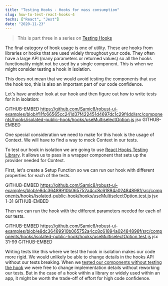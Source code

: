 ```yaml
---
title: "Testing Hooks - Hooks for mass consumption"
slug: how-to-test-react-hooks-4
techs: ["React", "Jest"]
date: "2020-11-23"
---
```


> This is part three in a series on [Testing Hooks](how-to-test-react-hooks)

The final category of hook usage is one of utility. These are hooks from libraries or hooks that are used widely throughout your code. They often have a large API (many parameters or returned values) so all the hooks functionality might not be used by a single component. This is when we might consider testing a hook in isolation.

This does not mean that we would avoid testing the components that use the hook too, this is also an important part of our code confidence.

Let's have another look at our hook and then figure out how to write tests for it in isolation:

GITHUB-EMBED https://github.com/Samic8/robust-ui-examples/blob/f11fc66565cc241d37f422451d4697dc1c29f4dd/src/components/hooks/isolated-public-hook/hooks/useMultiselectOption.js jsx GITHUB-EMBED

<!-- TODO link to context testing chapter -->

One special consideration we need to make for this hook is the usage of Context. We will have to find a way to mock Context in our tests.

To test our hook in isolation we are going to use [React Hooks Testing Library](https://github.com/testing-library/react-hooks-testing-library). It allows us to pass in a wrapper component that sets up the provider needed for Context.

<!-- Link to setup function -->

First, let's create a Setup Function so we can run our hook with different properties for each of the tests.

GITHUB-EMBED https://github.com/Samic8/robust-ui-examples/blob/e8dc36489910b065752a4cc8c61894a02484898f/src/components/hooks/isolated-public-hook/hooks/useMultiselectOption.test.js jsx 1-31 GITHUB-EMBED

Then we can run the hook with the different parameters needed for each of our tests.

GITHUB-EMBED https://github.com/Samic8/robust-ui-examples/blob/e8dc36489910b065752a4cc8c61894a02484898f/src/components/hooks/isolated-public-hook/hooks/useMultiselectOption.test.js jsx 31-99 GITHUB-EMBED

Writing tests like this where we test the hook in isolation makes our code more rigid. We would unlikely be able to change details in the hooks API without our tests breaking. When we [tested our components without testing the hook](/article/how-to-test-react-hooks-3) we were free to change implementation details without reworking our tests. But in the case of a hook within a library or widely used within an app, it might be worth the trade-off of effort for high code confidence.
